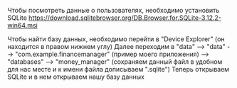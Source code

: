 Чтобы посмотреть данные о пользователях, необходимо установить SQLite
https://download.sqlitebrowser.org/DB.Browser.for.SQLite-3.12.2-win64.msi

Чтобы найти базу данных, необходимо перейти в "Device Explorer" (он находится в правом нижнем углу)
Далее переходим в "data" --> "data" --> "com.example.financemanager" (пример моего приложения) --> "databases" 
--> "money_manager" (сохраняем данный файл в удобном для нас месте и к имени файла дописываем ".sqlite")
Теперь открываем SQLite и в нем открываем нашу базу данных
